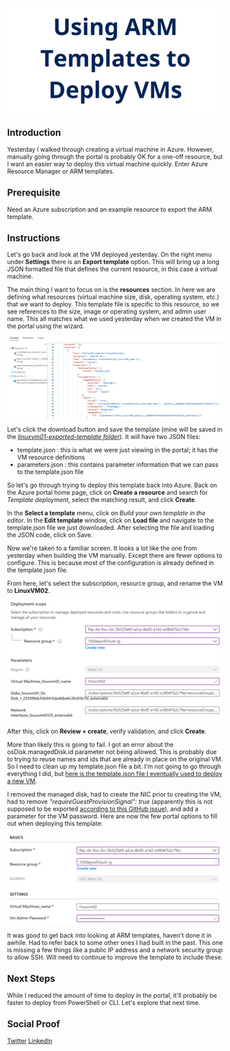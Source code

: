 ![Banner](./img/banner.png)

## Introduction

Yesterday I walked through creating a virtual machine in Azure. However, manually going through the portal is probably OK for a one-off resource, but I want an easier way to deploy this virtual machine quickly. Enter Azure Resource Manager or ARM templates.

## Prerequisite

Need an Azure subscription and an example resource to export the ARM template.

## Instructions
Let's go back and look at the VM deployed yesterday. On the right menu under **Settings** there is an **Export template** option. This will bring up a long JSON formatted file that defines the current resource, in this case a virtual machine.

The main thing I want to focus on is the **resources** section. In here we are defining what resources (virtual machine size, disk, operating system, etc.) that we want to deploy. This template file is specific to this resource, so we see references to the size, image or operating system, and admin user name. This all matches what we used yesterday when we created the VM in the portal using the wizard.

![ARM Template in Portal](./img/TemplateInPortal.png)

Let's click the download button and save the template (mine will be saved in the [*linuxvm01-exported-template folder*](./linuxvm01-exported-template)). It will have two JSON files:
- template.json : this is what we were just viewing in the portal; it has the VM resource definitions
- parameters.json : this contains parameter information that we can pass to the template.json file

So let's go through trying to deploy this template back into Azure. Back on the Azure portal home page, click on **Create a resource** and search for *Template deployment*, select the matching result, and click **Create**.

In the **Select a template** menu, click on *Build your own template in the editor*. In the **Edit template** window, click on **Load file** and navigate to the template.json file we just downloaded. After selecting the file and loading the JSON code, click on Save.

Now we're taken to a familiar screen. It looks a lot like the one from yesterday when building the VM manually. Except there are fewer options to configure. This is because most of the configuration is already defined in the template.json file.

From here, let's select the subscription, resource group, and rename the VM to **LinuxVM02**.

![Default template deployment](./img/defaulttemplatedeployment.png)

After this, click on **Review + create**, verify validation, and click **Create**.

More than likely this is going to fail. I got an error about the osDisk.managedDisk.id parameter not being allowed. This is probably due to trying to reuse names and ids that are already in place on the original VM. So I need to clean up my template.json file a bit. I'm not going to go through everything I did, but [here is the template.json file I eventually used to deploy a new VM](./linuxvm-generalized-template/template.json).

I removed the managed disk, had to create the NIC prior to creating the VM, had to remove *"requireGuestProvisionSignal": true* (apparently this is not supposed to be exported [according to this GitHub issue](https://github.com/Azure/azure-cli/issues/12775)), and add a parameter for the VM password. Here are now the few portal options to fill out when deploying this template:

![Final template deployment](./img/generalizedtemplate.png)

It was good to get back into looking at ARM templates, haven't done it in awhile. Had to refer back to some other ones I had built in the past. This one is missing a few things like a public IP address and a network security group to allow SSH. Will need to continue to improve the template to include these.

## Next Steps

While I reduced the amount of time to deploy in the portal, it'll probably be faster to deploy from PowerShell or CLI. Let's explore that next time.

## Social Proof

[Twitter](https://twitter.com/JeffWBrown/status/1298470898236665856?s=20)
[LinkedIn](https://www.linkedin.com/posts/jeffwaynebrown_jeffbrowntech100daysofcloud-activity-6704236696227090432-9gUz)
